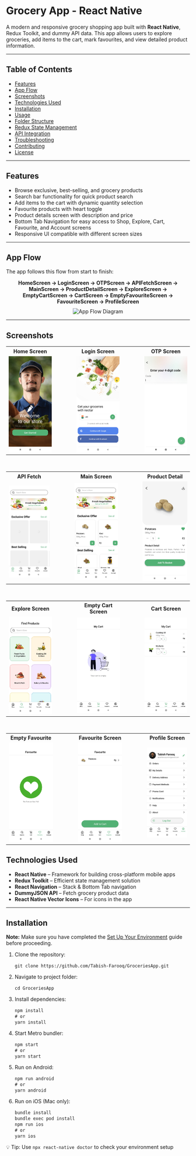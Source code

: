 # Grocery App - React Native

<p>A modern and responsive grocery shopping app built with <strong>React Native</strong>, Redux Toolkit, and dummy API data. This app allows users to explore groceries, add items to the cart, mark favourites, and view detailed product information.</p>

<hr />

## Table of Contents

<ul>
  <li><a href="#features">Features</a></li>
  <li><a href="#app-flow">App Flow</a></li>
  <li><a href="#screenshots">Screenshots</a></li>
  <li><a href="#technologies-used">Technologies Used</a></li>
  <li><a href="#installation">Installation</a></li>
  <li><a href="#usage">Usage</a></li>
  <li><a href="#folder-structure">Folder Structure</a></li>
  <li><a href="#redux-state-management">Redux State Management</a></li>
  <li><a href="#api-integration">API Integration</a></li>
  <li><a href="#troubleshooting">Troubleshooting</a></li>
  <li><a href="#contributing">Contributing</a></li>
  <li><a href="#license">License</a></li>
</ul>

<hr />

## Features

<ul>
  <li>Browse exclusive, best-selling, and grocery products</li>
  <li>Search bar functionality for quick product search</li>
  <li>Add items to the cart with dynamic quantity selection</li>
  <li>Favourite products with heart toggle</li>
  <li>Product details screen with description and price</li>
  <li>Bottom Tab Navigation for easy access to Shop, Explore, Cart, Favourite, and Account screens</li>
  <li>Responsive UI compatible with different screen sizes</li>
</ul>

<hr />

## App Flow

<p>The app follows this flow from start to finish:</p>

<div style="text-align:center;">
  <strong>HomeScreen → LoginScreen → OTPScreen → APIFetchScreen → MainScreen → ProductDetailScreen → ExploreScreen → EmptyCartScreen → CartScreen → EmptyFavouriteScreen → FavouriteScreen → ProfileScreen</strong>
</div>

<div style="text-align:center; margin-top:10px;">
  <img src="C:/Users/DELL/Downloads/projectSS/Screenshot (43).png" alt="App Flow Diagram" width="600"/>
</div>

<hr />

## Screenshots

<table>
  <tr>
    <th align="center"><strong>Home Screen</strong></th>
    <td width="40"></td>
    <th align="center"><strong>Login Screen</strong></th>
    <td width="40"></td>
    <th align="center"><strong>OTP Screen</strong></th>
  </tr>
  <tr>
    <td align="center"><img src="./src/assets/screenshots/HomeScreen.jpg" width="250"/></td>
    <td></td>
    <td align="center"><img src="./src/assets/screenshots/LoginScreen.jpg" width="250"/></td>
    <td></td>
    <td align="center"><img src="./src/assets/screenshots/OTPScreen.jpg" width="250"/></td>
  </tr>
</table>

<br/>

<table>
  <tr>
    <th align="center"><strong>API Fetch</strong></th>
    <td width="40"></td>
    <th align="center"><strong>Main Screen</strong></th>
    <td width="40"></td>
    <th align="center"><strong>Product Detail</strong></th>
  </tr>
  <tr>
    <td align="center"><img src="./src/assets/screenshots/apiFetchScreen.jpg" width="250"/></td>
    <td></td>
    <td align="center"><img src="./src/assets/screenshots/MainScreen.jpg" width="250"/></td>
    <td></td>
    <td align="center"><img src="./src/assets/screenshots/ProductDetailScreen.jpg" width="250"/></td>
  </tr>
</table>

<br/>

<table>
  <tr>
    <th align="center"><strong>Explore Screen</strong></th>
    <td width="40"></td>
    <th align="center"><strong>Empty Cart Screen</strong></th>
    <td width="40"></td>
    <th align="center"><strong>Cart Screen</strong></th>
  </tr>
  <tr>
    <td align="center"><img src="./src/assets/screenshots/ExploreScreen.jpg" width="250"/></td>
    <td></td>
    <td align="center"><img src="./src/assets/screenshots/EmptyCartScreen.jpg" width="250"/></td>
    <td></td>
    <td align="center"><img src="./src/assets/screenshots/CartScreen.jpg" width="250"/></td>
  </tr>
</table>

<br/>

<table>
  <tr>
    <th align="center"><strong>Empty Favourite</strong></th>
    <td width="40"></td>
    <th align="center"><strong>Favourite Screen</strong></th>
    <td width="40"></td>
    <th align="center"><strong>Profile Screen</strong></th>
  </tr>
  <tr>
    <td align="center"><img src="./src/assets/screenshots/EmptyFavouriteScreen.jpg" width="250"/></td>
    <td></td>
    <td align="center"><img src="./src/assets/screenshots/FavouriteScreen.jpg" width="250"/></td>
    <td></td>
    <td align="center"><img src="./src/assets/screenshots/ProfileScreen.jpg" width="250"/></td>
  </tr>
</table>






## Technologies Used

<ul>
  <li><strong>React Native</strong> – Framework for building cross-platform mobile apps</li>
  <li><strong>Redux Toolkit</strong> – Efficient state management solution</li>
  <li><strong>React Navigation</strong> – Stack & Bottom Tab navigation</li>
  <li><strong>DummyJSON API</strong> – Fetch grocery product data</li>
  <li><strong>React Native Vector Icons</strong> – For icons in the app</li>
</ul>

<hr />

## Installation

<p><strong>Note:</strong> Make sure you have completed the <a href="https://reactnative.dev/docs/environment-setup">Set Up Your Environment</a> guide before proceeding.</p>

<ol>
  <li>Clone the repository:
    <pre><code>git clone https://github.com/Tabish-Farooq/GroceriesApp.git</code></pre>
  </li>
  <li>Navigate to project folder:
    <pre><code>cd GroceriesApp</code></pre>
  </li>
  <li>Install dependencies:
    <pre><code>npm install
# or
yarn install</code></pre>
  </li>
  <li>Start Metro bundler:
    <pre><code>npm start
# or
yarn start</code></pre>
  </li>
  <li>Run on Android:
    <pre><code>npm run android
# or
yarn android</code></pre>
  </li>
  <li>Run on iOS (Mac only):
    <pre><code>bundle install
bundle exec pod install
npm run ios
# or
yarn ios</code></pre>
  </li>
</ol>

<p>💡 Tip: Use <code>npx react-native doctor</code> to check your environment setup</p>
